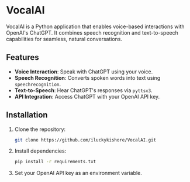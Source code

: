 # VocalAI  

VocalAI is a Python application that enables voice-based interactions with OpenAI's ChatGPT. It combines speech recognition and text-to-speech capabilities for seamless, natural conversations.  

## Features  
- **Voice Interaction**: Speak with ChatGPT using your voice.  
- **Speech Recognition**: Converts spoken words into text using `speechrecognition`.  
- **Text-to-Speech**: Hear ChatGPT's responses via `pyttsx3`.  
- **API Integration**: Access ChatGPT with your OpenAI API key.  

## Installation  
1. Clone the repository:  
   ```bash  
   git clone https://github.com/iluckykishore/VocalAI.git  
   ```  
2. Install dependencies:  
   ```bash  
   pip install -r requirements.txt  
   ```  
3. Set your OpenAI API key as an environment variable.    